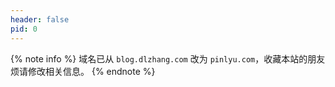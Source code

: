```yaml
---
header: false
pid: 0
---
```


{% note info %}
域名已从 `blog.dlzhang.com` 改为 `pinlyu.com`，收藏本站的朋友烦请修改相关信息。
{% endnote %}